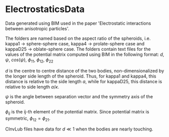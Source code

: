 # ElectrostaticsData
Data generated using BIM used in the paper 'Electrostatic interactions between anisotropic particles'.

The folders are named based on the aspect ratio of the spheroids, i.e. kappa1 -> sphere-sphere case, kappa4 -> prolate-sphere case and kappaD25 -> oblate-sphere case.
The folders contain text files for the values of the potential matrix computed using BIM in the following format:
$d$,  $\psi$,  $cos(\psi)$,  $\phi_{11}$,  $\phi_{12}$,  $\phi_{22}$

$d$ is the centre to centre distance of the two bodies, non-dimensionalized by the longer side length of the spheroid. Thus, for kappa1 and kappa4, this distance is relative to the side length $a$, while for kappaD25, this distance is relative to side length $a/\kappa$.

$\psi$ is the angle between separation vector and the symmetry axis of the spheroid.

$\phi_{ij}$ is the ij-th element of the potential matrix. Since potential matrix is symmetric, $\phi_{12} = \phi_{21}$.

CInvLub files have data for $d \ll 1$ when the bodies are nearly touching.



